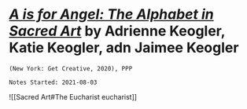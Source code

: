 
# [*A is for Angel: The Alphabet in Sacred Art*](https://www.amazon.com/Angel-Alphabet-Sacred-Art/dp/1684620112) by Adrienne Keogler, Katie Keogler, adn Jaimee Keogler

`(New York: Get Creative, 2020), PPP`

`Notes Started: 2021-08-03`

![[Sacred Art#The Eucharist eucharist]]





